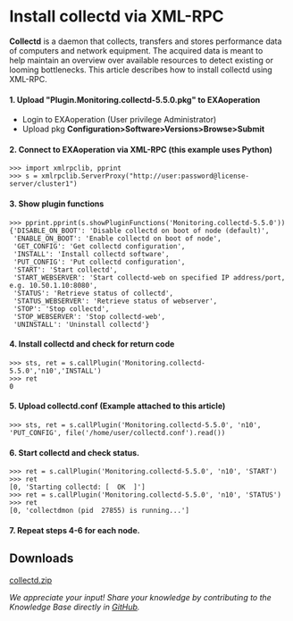 # Install collectd via XML-RPC 
**Collectd** is a daemon that collects, transfers and stores performance data of computers and network equipment. The acquired data is meant to help maintain an overview over available resources to detect existing or looming bottlenecks. This article describes how to install collectd using XML-RPC.

#### 1. Upload "Plugin.Monitoring.collectd-5.5.0.pkg" to EXAoperation

* Login to EXAoperation (User privilege Administrator) 
* Upload pkg **Configuration>Software>Versions>Browse>Submit**

#### 2. Connect to EXAoperation via XML-RPC (this example uses Python)


```
>>> import xmlrpclib, pprint 
>>> s = xmlrpclib.ServerProxy("http://user:password@license-server/cluster1") 
```
#### 3. Show plugin functions


```
>>> pprint.pprint(s.showPluginFunctions('Monitoring.collectd-5.5.0'))
{'DISABLE_ON_BOOT': 'Disable collectd on boot of node (default)',
 'ENABLE_ON_BOOT': 'Enable collectd on boot of node',
 'GET_CONFIG': 'Get collectd configuration',
 'INSTALL': 'Install collectd software',
 'PUT_CONFIG': 'Put collectd configuration',
 'START': 'Start collectd',
 'START_WEBSERVER': 'Start collectd-web on specified IP address/port, e.g. 10.50.1.10:8080',
 'STATUS': 'Retrieve status of collectd',
 'STATUS_WEBSERVER': 'Retrieve status of webserver',
 'STOP': 'Stop collectd',
 'STOP_WEBSERVER': 'Stop collectd-web',
 'UNINSTALL': 'Uninstall collectd'}
```
#### 4. Install collectd and check for return code


```
>>> sts, ret = s.callPlugin('Monitoring.collectd-5.5.0','n10','INSTALL')
>>> ret
0
```
#### 5. Upload collectd.conf (Example attached to this article)


```
>>> sts, ret = s.callPlugin('Monitoring.collectd-5.5.0', 'n10', 'PUT_CONFIG', file('/home/user/collectd.conf').read()) 
```
#### 6. Start collectd and check status.


```
>>> ret = s.callPlugin('Monitoring.collectd-5.5.0', 'n10', 'START')
>>> ret
[0, 'Starting collectd: [  OK  ]']
>>> ret = s.callPlugin('Monitoring.collectd-5.5.0', 'n10', 'STATUS')
>>> ret
[0, 'collectdmon (pid  27855) is running...']
```
#### 7. Repeat steps 4-6 for each node.

## Downloads
[collectd.zip](https://github.com/exasol/Public-Knowledgebase/files/9920847/collectd.zip)

*We appreciate your input! Share your knowledge by contributing to the Knowledge Base directly in [GitHub](https://github.com/exasol/public-knowledgebase).* 